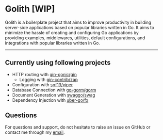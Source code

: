 # Golith [WIP]

Golith is a boilerplate project that aims to improve productivity in building server-side
applications based on popular libraries written in Go. It aims to minimize the hassle of creating and configuring Go
applications by providing examples, middlewares, utilities, default configurations, and integrations with popular libraries
written in Go.

---

## Currently using following projects

- HTTP routing with [gin-gonic/gin](https://github.com/gin-gonic/gin)
  - Logging with [gin-contrib/zap](https://github.com/gin-contrib/zap)
- Configuration with [spf13/viper](https://github.com/spf13/viper)
- Database Connection with [go-gorm/gorm](https://github.com/go-gorm/gorm)
- Document Generation with [swaggo/swag](https://github.com/swaggo/swag)
- Dependency Injection with [uber-go/fx](https://github.com/uber-go/fx)

## Questions

For questions and support, do not hesitate to raise an issue on GitHub or contact me through
my [email](rlwjd1504@gmail.com).